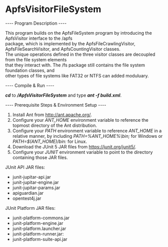 # ApfsVisitorFileSystem
---- Program Description ----<br />

This program builds on the ApfsFileSystem program by introducing the ApfsVisitor interface to the /apfs<br />
package, which is implemented by the ApfsFileCrawlingVisitor, ApfsFileSearchVisitor, and ApfsCountingVisitor classes.<br />
The unique operations defined in the three visitor classes are decoupled from the file system elements<br />
that they interact with. The /fs package still contains the file system foundation classes, and<br />
other types of file systems like FAT32 or NTFS can added moduluary.

---- Compile & Run ----<br />

**_cd_** to **_/ApfsVisitorFileSystem_** and type **_ant -f build.xml_**.<br />

---- Prerequisite Steps & Environment Setup ----<br />

1. Install Ant from http://ant.apache.org/.
2. Configure your _ANT_HOME_ environment variable to reference the topmost directory of the Ant distribution.
3. Configure your _PATH_ environment variable to reference _ANT_HOME_ in a relative manner, by including _PATH=%ANT_HOME%\bin;_ for Windows or _PATH=$(ANT_HOME)/bin:_ for Linux.
4. Download the JUnit 5 JAR files from https://junit.org/junit5/.
5. Configure your _JUNIT_ environment variable to point to the directory containing those JAR files.

JUnit API JAR files:
* junit-jupitar-api.jar
* junit-jupitar-engine.jar
* junit-jupitar-params.jar
* apiguardian.jar
* opentest4j.jar

JUnit Platform JAR files:
* junit-platform-commons.jar
* junit-platform-engine.jar
* junit-platform.launcher.jar
* junit-platform-runner.jar:
* junit-platform-suite-api.jar
